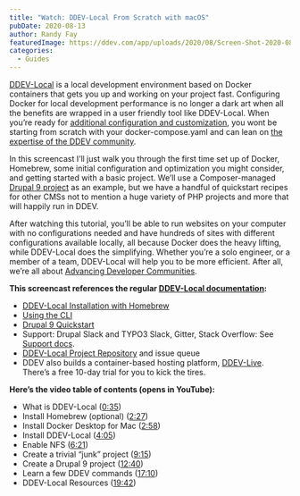 ```yaml
---
title: "Watch: DDEV-Local From Scratch with macOS"
pubDate: 2020-08-13
author: Randy Fay
featuredImage: https://ddev.com/app/uploads/2020/08/Screen-Shot-2020-08-04-at-5.33.27-PM.png
categories:
  - Guides
---
```


[DDEV-Local](https://ddev.com/ddev-local/) is a local development environment based on Docker containers that gets you up and working on your project fast. Configuring Docker for local development performance is no longer a dark art when all the benefits are wrapped in a user friendly tool like DDEV-Local. When you’re ready for [additional configuration and customization](https://ddev.readthedocs.io/en/stable/users/extend/customization-extendibility/#extending-and-customizing-environments), you wont be starting from scratch with your docker-compose.yaml and can lean on [the expertise of the DDEV community](https://ddev.readthedocs.io/en/stable/#support-and-user-contributed-documentation).

In this screencast I’ll just walk you through the first time set up of Docker, Homebrew, some initial configuration and optimization you might consider, and getting started with a basic project. We’ll use a Composer-managed [Drupal 9 project](https://ddev.readthedocs.io/en/stable/users/cli-usage/#drupal-9-quickstart) as an example, but we have a handful of quickstart recipes for other CMSs not to mention a huge variety of PHP projects and more that will happily run in DDEV.

After watching this tutorial, you’ll be able to run websites on your computer with no configurations needed and have hundreds of sites with different configurations available locally, all because Docker does the heavy lifting, while DDEV-Local does the simplifying. Whether you’re a solo engineer, or a member of a team, DDEV-Local will help you to be more efficient. After all, we’re all about [Advancing Developer Communities](https://ddev.com/about/).

**This screencast references the regular [DDEV-Local documentation](https://ddev.readthedocs.io/):**

- [DDEV-Local Installation with Homebrew](https://ddev.readthedocs.io/en/stable/#homebrewlinuxbrew-macoslinux)
- [Using the CLI](https://ddev.readthedocs.io/en/stable/users/cli-usage/)
- [Drupal 9 Quickstart](https://ddev.readthedocs.io/en/stable/users/cli-usage/#drupal-9-quickstart)
- Support: Drupal Slack and TYPO3 Slack, Gitter, Stack Overflow: See [Support docs](https://ddev.readthedocs.io/en/stable/#support-and-user-contributed-documentation).
- [DDEV-Local Project Repository](https://github.com/drud/ddev) and issue queue
- DDEV also builds a container-based hosting platform, [DDEV-Live](https://ddev.com/ddev-live/). There’s a free 10-day trial for you to kick the tires.

**Here’s the video table of contents (opens in YouTube):**

- What is DDEV-Local ([0:35](https://youtu.be/-firvjLr2hE?t=31))
- Install Homebrew (optional) ([2:27](https://youtu.be/-firvjLr2hE?t=147))
- Install Docker Desktop for Mac ([2:58](https://youtu.be/-firvjLr2hE?t=178))
- Install DDEV-Local ([4:05](https://youtu.be/-firvjLr2hE?t=244))
- Enable NFS ([6:21](https://youtu.be/-firvjLr2hE?t=381))
- Create a trivial “junk” project ([9:15](https://youtu.be/-firvjLr2hE?t=555))
- Create a Drupal 9 project ([12:40](https://youtu.be/-firvjLr2hE?t=760))
- Learn a few DDEV commands ([17:10](https://youtu.be/-firvjLr2hE?t=1030))
- DDEV-Local Resources ([19:42](https://youtu.be/-firvjLr2hE?t=1182))
